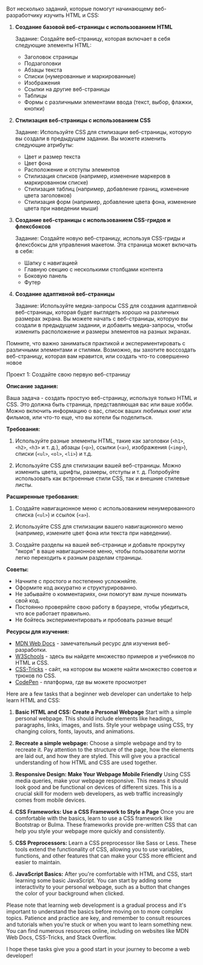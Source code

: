 Вот несколько заданий, которые помогут начинающему веб-разработчику изучить HTML и CSS:

1. **Создание базовой веб-страницы с использованием HTML**
   
   Задание: Создайте веб-страницу, которая включает в себя следующие элементы HTML:
   
   - Заголовок страницы
   - Подзаголовки
   - Абзацы текста
   - Списки (нумерованные и маркированные)
   - Изображения
   - Ссылки на другие веб-страницы
   - Таблицы
   - Формы с различными элементами ввода (текст, выбор, флажки, кнопки)

2. **Стилизация веб-страницы с использованием CSS**
   
   Задание: Используйте CSS для стилизации веб-страницы, которую вы создали в предыдущем задании. Вы можете изменить следующие атрибуты:
   
   - Цвет и размер текста
   - Цвет фона
   - Расположение и отступы элементов
   - Стилизация списков (например, изменение маркеров в маркированном списке)
   - Стилизация таблиц (например, добавление границ, изменение цвета заголовков)
   - Стилизация форм (например, добавление цвета фона, изменение цвета при наведении мыши)

3. **Создание веб-страницы с использованием CSS-гридов и флексбоксов**
   
   Задание: Создайте новую веб-страницу, используя CSS-гриды и флексбоксы для управления макетом. Эта страница может включать в себя:
   
   - Шапку с навигацией
   - Главную секцию с несколькими столбцами контента
   - Боковую панель
   - Футер

4. **Создание адаптивной веб-страницы**

   Задание: Используйте медиа-запросы CSS для создания адаптивной веб-страницы, которая будет выглядеть хорошо на различных размерах экрана. Вы можете начать с веб-страницы, которую вы создали в предыдущем задании, и добавить медиа-запросы, чтобы изменить расположение и размеры элементов на разных экранах.

Помните, что важно заниматься практикой и экспериментировать с различными элементами и стилями. Возможно, вы захотите воссоздать веб-страницу, которая вам нравится, или создать что-то совершенно новое

Проект 1: Создайте свою первую веб-страницу

**Описание задания:** 

Ваша задача - создать простую веб-страницу, используя только HTML и CSS. Это должна быть страница, представляющая вас или ваше хобби. Можно включить информацию о вас, список ваших любимых книг или фильмов, или что-то еще, что вы хотели бы поделиться.

**Требования:**

1. Используйте разные элементы HTML, такие как заголовки (`<h1>`, `<h2>`, `<h3>` и т. д.), абзацы (`<p>`), ссылки (`<a>`), изображения (`<img>`), списки (`<ul>`, `<ol>`, `<li>`) и т.д. 

2. Используйте CSS для стилизации вашей веб-страницы. Можно изменить цвета, шрифты, размеры, отступы и т. д. Попробуйте использовать как встроенные стили CSS, так и внешние стилевые листы.

**Расширенные требования:**

1. Создайте навигационное меню с использованием ненумерованного списка (`<ul>`) и ссылок (`<a>`). 

2. Используйте CSS для стилизации вашего навигационного меню (например, измените цвет фона или текста при наведении).

3. Создайте разделы на вашей веб-странице и добавьте прокрутку "якоря" в ваше навигационное меню, чтобы пользователи могли легко переходить к разным разделам страницы.

**Советы:**

- Начните с простого и постепенно усложняйте. 
- Оформите код аккуратно и структурированно. 
- Не забывайте о комментариях, они помогут вам лучше понимать свой код.
- Постоянно проверяйте свою работу в браузере, чтобы убедиться, что все работает правильно.
- Не бойтесь экспериментировать и пробовать разные вещи!

**Ресурсы для изучения:**

- [MDN Web Docs](https://developer.mozilla.org/ru/) - замечательный ресурс для изучения веб-разработки.
- [W3Schools](https://www.w3schools.com/) - здесь вы найдете множество примеров и учебников по HTML и CSS.
- [CSS-Tricks](https://css-tricks.com/) - сайт, на котором вы можете найти множество советов и трюков по CSS.
- [CodePen](https://codepen.io/) - платформа, где вы можете просмотрет

Here are a few tasks that a beginner web developer can undertake to help learn HTML and CSS:

1. **Basic HTML and CSS: Create a Personal Webpage**
   Start with a simple personal webpage. This should include elements like headings, paragraphs, links, images, and lists. Style your webpage using CSS, try changing colors, fonts, layouts, and animations.

2. **Recreate a simple webpage:**
   Choose a simple webpage and try to recreate it. Pay attention to the structure of the page, how the elements are laid out, and how they are styled. This will give you a practical understanding of how HTML and CSS are used together.

3. **Responsive Design: Make Your Webpage Mobile Friendly**
   Using CSS media queries, make your webpage responsive. This means it should look good and be functional on devices of different sizes. This is a crucial skill for modern web developers, as web traffic increasingly comes from mobile devices.

4. **CSS Frameworks: Use a CSS Framework to Style a Page**
   Once you are comfortable with the basics, learn to use a CSS framework like Bootstrap or Bulma. These frameworks provide pre-written CSS that can help you style your webpage more quickly and consistently.

5. **CSS Preprocessors:**
   Learn a CSS preprocessor like Sass or Less. These tools extend the functionality of CSS, allowing you to use variables, functions, and other features that can make your CSS more efficient and easier to maintain.

6. **JavaScript Basics:**
   After you're comfortable with HTML and CSS, start learning some basic JavaScript. You can start by adding some interactivity to your personal webpage, such as a button that changes the color of your background when clicked.

Please note that learning web development is a gradual process and it's important to understand the basics before moving on to more complex topics. Patience and practice are key, and remember to consult resources and tutorials when you're stuck or when you want to learn something new. You can find numerous resources online, including on websites like MDN Web Docs, CSS-Tricks, and Stack Overflow.

I hope these tasks give you a good start in your journey to become a web developer!